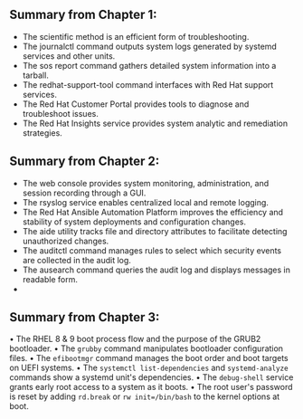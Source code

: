 ## Summary from Chapter 1:
* The scientific method is an efficient form of troubleshooting.
* The journalctl command outputs system logs generated by systemd services and other
units.
* The sos report command gathers detailed system information into a tarball.
* The redhat-support-tool command interfaces with Red Hat support services.
* The Red Hat Customer Portal provides tools to diagnose and troubleshoot issues.
* The Red Hat Insights service provides system analytic and remediation strategies.

## Summary from Chapter 2:
* The web console provides system monitoring, administration, and session recording through a
GUI.
* The rsyslog service enables centralized local and remote logging.
* The Red Hat Ansible Automation Platform improves the efficiency and stability of system
deployments and configuration changes.
* The aide utility tracks file and directory attributes to facilitate detecting unauthorized changes.
* The auditctl command manages rules to select which security events are collected in the
audit log.
* The ausearch command queries the audit log and displays messages in readable form.
* 
## Summary from Chapter 3:
• The RHEL 8 & 9 boot process flow and the purpose of the GRUB2 bootloader.
• The `grubby` command manipulates bootloader configuration files.
• The `efibootmgr` command manages the boot order and boot targets on UEFI systems.
• The `systemctl list-dependencies` and `systemd-analyze` commands show a systemd
unit's dependencies.
• The `debug-shell` service grants early root access to a system as it boots.
• The root user's password is reset by adding `rd.break` or `rw init=/bin/bash` to the kernel options at boot.
